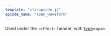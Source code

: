 ```yaml
---
template: "sfz/opcode.j2"
opcode_name: "apan_waveform"
---
```

Used under the `‹effect›` header, with [type]=`apan`.


[type]: type.md#apan
